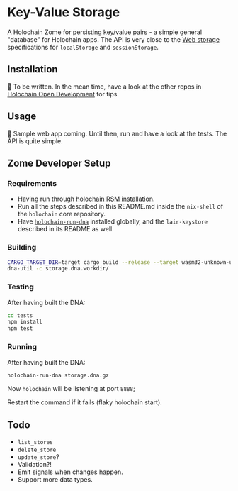 # Key-Value Storage

A Holochain Zome for persisting key/value pairs - a simple general "database" for Holochain apps. The API is very close to the [Web storage](https://html.spec.whatwg.org/multipage/webstorage.html#webstorage) specifications for `localStorage` and `sessionStorage`.

## Installation

📝 To be written. In the mean time, have a look at the other repos in [Holochain Open Development](https://github.com/holochain-open-dev) for tips.

## Usage

🤔 Sample web app coming. Until then, run and have a look at the tests. The API is quite simple.

## Zome Developer Setup

### Requirements

- Having run through [holochain RSM installation](https://github.com/holochain/holochain-dna-build-tutorial).
- Run all the steps described in this README.md inside the `nix-shell` of the `holochain` core repository.
- Have [`holochain-run-dna`](https://www.npmjs.com/package/@holochain-open-dev/holochain-run-dna) installed globally, and the `lair-keystore` described in its README as well.

### Building

```bash
CARGO_TARGET_DIR=target cargo build --release --target wasm32-unknown-unknown
dna-util -c storage.dna.workdir/
```

### Testing

After having built the DNA:

```bash
cd tests
npm install
npm test
```

### Running

After having built the DNA:

```bash
holochain-run-dna storage.dna.gz
```

Now `holochain` will be listening at port `8888`;

Restart the command if it fails (flaky holochain start).

## Todo

- `list_stores`
- `delete_store`
- `update_store`?
- Validation?!
- Emit signals when changes happen.
- Support more data types.
